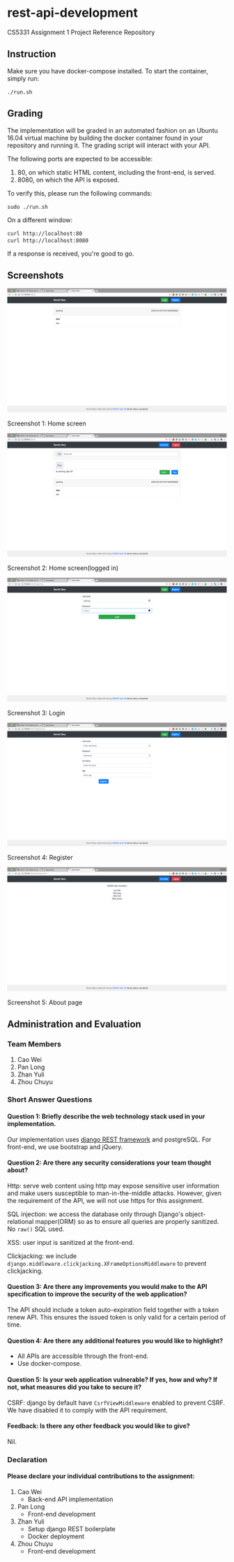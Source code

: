 # rest-api-development

CS5331 Assignment 1 Project Reference Repository

## Instruction
Make sure you have docker-compose installed. To start the container, simply run:
```
./run.sh
```


## Grading

The implementation will be graded in an automated fashion on an Ubuntu 16.04
virtual machine by building the docker container found in your repository and
running it. The grading script will interact with your API.

The following ports are expected to be accessible:

1. 80, on which static HTML content, including the front-end, is served.
2. 8080, on which the API is exposed.

To verify this, please run the following commands:

```
sudo ./run.sh
```

On a different window:

```
curl http://localhost:80
curl http://localhost:8080
```

If a response is received, you're good to go.

## Screenshots

![screenshot_home](./img/screenshot_home.png)

Screenshot 1: Home screen

![screenshot_home](./img/screenshot_home_loggedin.png)

Screenshot 2: Home screen(logged in)

![screenshot_home](./img/screenshot_login.png)

Screenshot 3: Login 



![screenshot_home](./img/screenshot_register.png)

Screenshot 4: Register 

![screenshot_home](./img/screenshot_members.png)

Screenshot 5: About page



## Administration and Evaluation

### Team Members

1. Cao Wei
2. Pan Long
3. Zhan Yuli
4. Zhou Chuyu

### Short Answer Questions

#### Question 1: Briefly describe the web technology stack used in your implementation.

Our implementation uses [django REST framework](http://www.django-rest-framework.org/) and postgreSQL. For front-end, we use bootstrap and jQuery.

#### Question 2: Are there any security considerations your team thought about?

Http: serve web content using http may expose sensitive user information and make users susceptible to man-in-the-middle attacks. However, given the requirement of the API, we will not use https for this assignment.

SQL injection: we access the database only through Django's object-relational mapper(ORM) so as to ensure all queries are properly sanitized. No `raw()` SQL used.

XSS: user input is sanitized at the front-end.

Clickjacking:  we include `django.middleware.clickjacking.XFrameOptionsMiddleware` to prevent clickjacking.

#### Question 3: Are there any improvements you would make to the API specification to improve the security of the web application?

The API should include a token auto-expiration field together with a token renew API. This ensures the issued token is only valid for a certain period of time. 

#### Question 4: Are there any additional features you would like to highlight?

- All APIs are accessible through the front-end.
- Use docker-compose.

#### Question 5: Is your web application vulnerable? If yes, how and why? If not, what measures did you take to secure it?

CSRF: django by default have `CsrfViewMiddleware` enabled to prevent CSRF. We have disabled it to comply with the API requirement. 

#### Feedback: Is there any other feedback you would like to give?

Nil.

### Declaration

#### Please declare your individual contributions to the assignment:

1. Cao Wei
    - Back-end API implementation
2. Pan Long
    - Front-end development 
3. Zhan Yuli
    - Setup django REST boilerplate
    - Docker deployment  
4. Zhou Chuyu
    - Front-end development 


